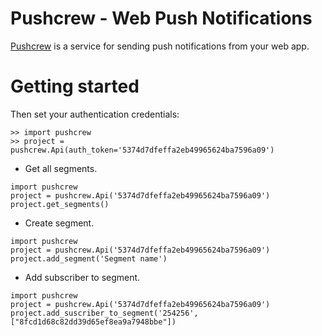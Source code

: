 # Pushcrew - Web Push Notifications

[Pushcrew](https://pushcrew.com) is a service for sending push notifications from your web app.

# Getting started

Then set your authentication credentials:
```
>> import pushcrew
>> project = pushcrew.Api(auth_token='5374d7dfeffa2eb49965624ba7596a09')
```

* Get all segments.
```
import pushcrew
project = pushcrew.Api('5374d7dfeffa2eb49965624ba7596a09')
project.get_segments()
```

* Create segment.
```
import pushcrew
project = pushcrew.Api('5374d7dfeffa2eb49965624ba7596a09')
project.add_segment('Segment name')
```

* Add subscriber to segment.
```
import pushcrew
project = pushcrew.Api('5374d7dfeffa2eb49965624ba7596a09')
project.add_suscriber_to_segment('254256', ["8fcd1d68c82dd39d65ef8ea9a7948bbe"])
```
